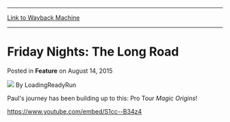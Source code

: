 
---
[Link to Wayback Machine](https://web.archive.org/web/20150815182427/http://magic.wizards.com/en/articles/archive/feature/friday-nights-long-road-2015-08-14)

[_metadata_:wayback_url]:- "http://magic.wizards.com/en/articles/archive/feature/friday-nights-long-road-2015-08-14"
[_metadata_:wayback_raw_url]:- "https://web.archive.org/web/20150815182427id_/http://magic.wizards.com/en/articles/archive/feature/friday-nights-long-road-2015-08-14"
[_metadata_:wayback_capture_timestamp]:- "2015-08-15 18:24:27+00:00"
[_metadata_:publish_date]:- "2015-08-14"
[_metadata_:description]:- "Paul's journey has been building up to this: Pro Tour Magic Origins!"
[_metadata_:generator]:- "Drupal 7 (http://drupal.org)"
---


Friday Nights: The Long Road
============================



 Posted in **Feature**
 on August 14, 2015 






![](https://media.magic.wizards.com/styles/auth_small/public/images/person/lrrbiopic.png)
By LoadingReadyRun










Paul's journey has been building up to this: Pro Tour *Magic Origins*!


<https://www.youtube.com/embed/S1cc--B34z4>







